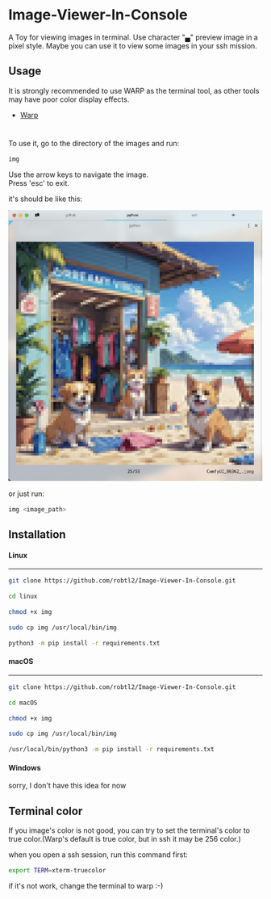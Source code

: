 # Image-Viewer-In-Console
A Toy for viewing images in terminal.
Use character "▄" preview image in a pixel style.
Maybe you can use it to view some images in your ssh mission.

## Usage

It is strongly recommended to use WARP as the terminal tool, as other tools may have poor color display effects.
- [Warp](https://www.warp.dev/)

#

To use it, go to the directory of the images and run:

```bash
img
```

Use the arrow keys to navigate the image.  
Press 'esc' to exit.

it's should be like this:

![img](./images/preview.jpg)

or just run:

```bash
img <image_path>
``` 

## Installation

#### Linux
--------------------------------

```bash
git clone https://github.com/robtl2/Image-Viewer-In-Console.git
```

```bash
cd linux
```

```bash
chmod +x img
```

```bash
sudo cp img /usr/local/bin/img
```

```bash
python3 -m pip install -r requirements.txt
```

#### macOS
--------------------------------

```bash
git clone https://github.com/robtl2/Image-Viewer-In-Console.git
```

```bash
cd macOS
```

```bash
chmod +x img
```

```bash
sudo cp img /usr/local/bin/img
```

```bash
/usr/local/bin/python3 -m pip install -r requirements.txt
```

#### Windows
sorry, I don't have this idea for now


## Terminal color
If you image's color is not good, you can try to set the terminal's color to true color.(Warp's default is true color, but in ssh it may be 256 color.)

when you open a ssh session, run this command first:

```bash
export TERM=xterm-truecolor
```

if it's not work, change the terminal to warp :-)










